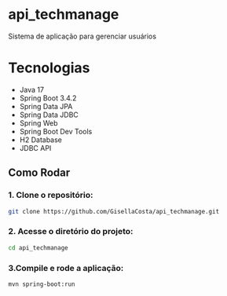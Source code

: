 # api_techmanage
Sistema de aplicação para gerenciar usuários

#  Tecnologias
- Java 17
- Spring Boot 3.4.2
- Spring Data JPA
- Spring Data JDBC
- Spring Web
- Spring Boot Dev Tools
- H2 Database
- JDBC API

##  Como Rodar

### 1. Clone o repositório:
```sh
git clone https://github.com/GisellaCosta/api_techmanage.git
```
### 2. Acesse o diretório do projeto:
```sh
cd api_techmanage
```
### 3.Compile e rode a aplicação:
```sh
mvn spring-boot:run
```


